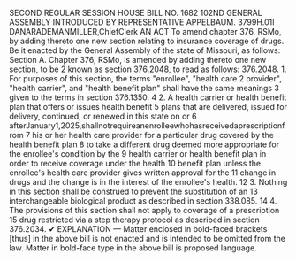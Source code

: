 SECOND REGULAR SESSION
HOUSE BILL NO. 1682
102ND GENERAL ASSEMBLY
INTRODUCED BY REPRESENTATIVE APPELBAUM.
3799H.01I DANARADEMANMILLER,ChiefClerk
AN ACT
To amend chapter 376, RSMo, by adding thereto one new section relating to insurance
coverage of drugs.
Be it enacted by the General Assembly of the state of Missouri, as follows:
Section A. Chapter 376, RSMo, is amended by adding thereto one new section, to be
2 known as section 376.2048, to read as follows:
376.2048. 1. For purposes of this section, the terms "enrollee", "health care
2 provider", "health carrier", and "health benefit plan" shall have the same meanings
3 given to the terms in section 376.1350.
4 2. A health carrier or health benefit plan that offers or issues health benefit
5 plans that are delivered, issued for delivery, continued, or renewed in this state on or
6 afterJanuary1,2025,shallnotrequireanenrolleewhohasreceivedaprescriptionfrom
7 his or her health care provider for a particular drug covered by the health benefit plan
8 to take a different drug deemed more appropriate for the enrollee's condition by the
9 health carrier or health benefit plan in order to receive coverage under the health
10 benefit plan unless the enrollee's health care provider gives written approval for the
11 change in drugs and the change is in the interest of the enrollee's health.
12 3. Nothing in this section shall be construed to prevent the substitution of an
13 interchangeable biological product as described in section 338.085.
14 4. The provisions of this section shall not apply to coverage of a prescription
15 drug restricted via a step therapy protocol as described in section 376.2034.
✔
EXPLANATION — Matter enclosed in bold-faced brackets [thus] in the above bill is not enacted and is
intended to be omitted from the law. Matter in bold-face type in the above bill is proposed language.